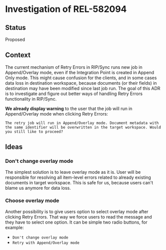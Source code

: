 # Investigation of REL-582094

## Status

Proposed

## Context

The current mechanism of Retry Errors in RIP/Sync runs new job in Append/Overlay mode, even if the Integration Point is created in Append Only mode. This might cause confusion for the clients, and in some cases data loss in destination workspace, because documents (or their fields) in destination may have been modified since last job run. The goal of this ADR is to investigate and figure out better ways of handling Retry Errors functionality in RIP/Sync.

**We already display warning** to the user that the job will run in Append/Overlay mode when clicking Retry Errors:

`The retry job will run in Append/Overlay mode. Document metadata with the same identifier will be overwritten in the target workspace. Would you still like to proceed?`

## Ideas

### Don't change overlay mode

The simplest solution is to leave overlay mode as it is. User will be responsible for resolving all item-level errors related to already existing documents in target workspace. This is safe for us, because users can't blame us anymore for data loss.

### Choose overlay mode

Another possibility is to give users option to select overlay mode after clicking Retry Errors. That way we force users to read the message and they have to select one option. It can be simple two radio buttons, for example:

- `Don't change overlay mode`
- `Retry with Append/Overlay mode`
